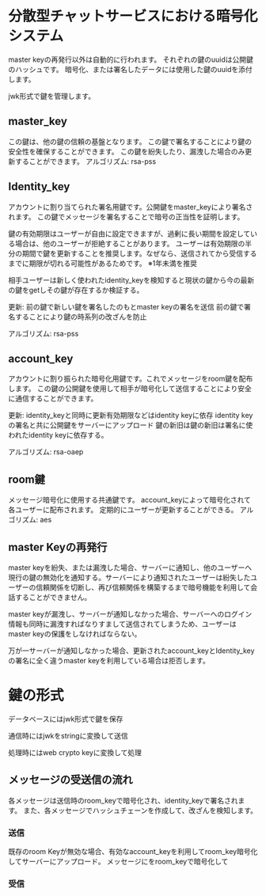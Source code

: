 # 分散型チャットサービスにおける暗号化システム

master keyの再発行以外は自動的に行われます。 それぞれの鍵のuuidは公開鍵のハッシュです。
暗号化、または署名したデータには使用した鍵のuuidを添付します。

jwk形式で鍵を管理します。

## master_key

この鍵は、他の鍵の信頼の基盤となります。
この鍵で署名することにより鍵の安全性を確保することができます。
この鍵を紛失したり、漏洩した場合のみ更新することができます。 アルゴリズム: rsa-pss

## Identity_key

アカウントに割り当てられた署名用鍵です。公開鍵をmaster_keyにより署名されます。
この鍵でメッセージを署名することで暗号の正当性を証明します。

鍵の有効期限はユーザーが自由に設定できますが、過剰に長い期間を設定している場合は、他のユーザーが拒絶することがあります。
ユーザーは有効期限の半分の期間で鍵を更新することを推奨します。なぜなら、送信されてから受信するまでに期限が切れる可能性があるためです。
※1年未満を推奨

相手ユーザーは新しく使われたidentity_keyを検知すると現状の鍵から今の最新の鍵をgetしその鍵が存在するか検証する。

更新: 前の鍵で新しい鍵を署名したのもとmaster keyの署名を送信
前の鍵で署名することにより鍵の時系列の改ざんを防止

アルゴリズム: rsa-pss

## account_key

アカウントに割り振られた暗号化用鍵です。これでメッセージをroom鍵を配布します。
この鍵の公開鍵を使用して相手が暗号化して送信することにより安全に通信することができます。

更新: identity_keyと同時に更新有効期限などはidentity keyに依存 identity
keyの署名と共に公開鍵をサーバーにアップロード 鍵の新旧は鍵の新旧は署名に使われたidentity
keyに依存する。

アルゴリズム: rsa-oaep

## room鍵

メッセージ暗号化に使用する共通鍵です。 account_keyによって暗号化されて各ユーザーに配布されます。
定期的にユーザーが更新することができる。 アルゴリズム: aes

## master Keyの再発行

master
keyを紛失、または漏洩した場合、サーバーに通知し、他のユーザーへ現行の鍵の無効化を通知する。サーバーにより通知されたユーザーは紛失したユーザーの信頼関係を切断し、再び信頼関係を構築するまで暗号機能を利用して会話することができません。

master
keyが漏洩し、サーバーが通知しなかった場合、サーバーへのログイン情報も同時に漏洩すればなりすまして送信されてしまうため、ユーザーはmaster
keyの保護をしなければならない。

万が一サーバーが通知しなかった場合、更新されたaccount_keyとIdentity_keyの署名に全く違うmaster
keyを利用している場合は拒否します。

# 鍵の形式

データベースにはjwk形式で鍵を保存

通信時にはjwkをstringに変換して送信

処理時にはweb crypto keyに変換して処理

## メッセージの受送信の流れ

各メッセージは送信時のroom_keyで暗号化され、identity_keyで署名されます。
また、各メッセージでハッシュチェーンを作成して、改ざんを検知します。

### 送信

既存のroom Keyが無効な場合、有効なaccount_keyを利用してroom_key暗号化してサーバーにアップロード。
メッセージにをroom_keyで暗号化して

### 受信
